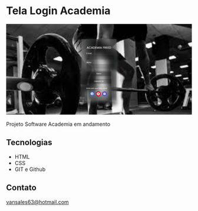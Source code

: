 # Tela Login Academia



![preview](./imagens_log/TELA%20LOGIN.jpeg)

Projeto Software Academia em andamento 


## Tecnologias 

- HTML
- CSS
- GIT e  Github

## Contato 

vansales63@hotmail.com
